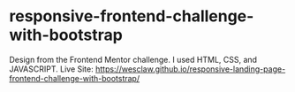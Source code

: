 # responsive-frontend-challenge-with-bootstrap
Design from the Frontend Mentor challenge. I used HTML, CSS, and JAVASCRIPT.
Live Site:  https://wesclaw.github.io/responsive-landing-page-frontend-challenge-with-bootstrap/
